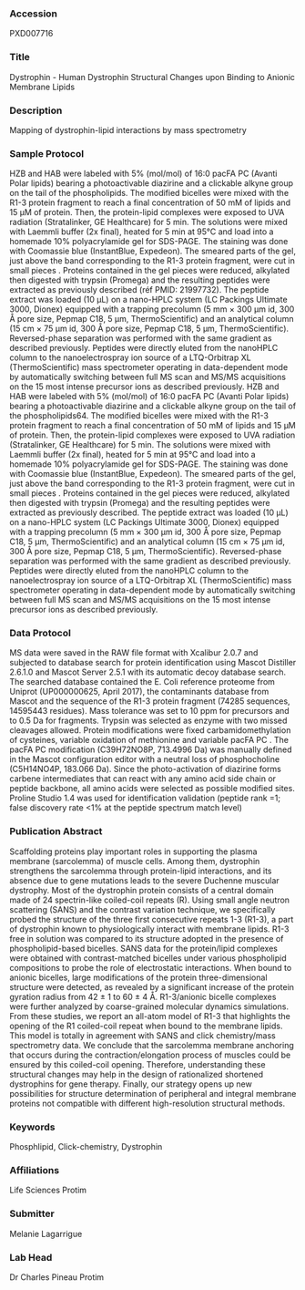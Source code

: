 ### Accession
PXD007716

### Title
Dystrophin -  Human Dystrophin Structural Changes upon Binding to Anionic Membrane Lipids

### Description
Mapping of dystrophin-lipid interactions by mass spectrometry

### Sample Protocol
HZB and HAB were labeled with 5% (mol/mol) of 16:0 pacFA PC (Avanti Polar lipids) bearing a photoactivable diazirine and a clickable alkyne group on the tail of the phospholipids. The modified bicelles were mixed with the R1-3 protein fragment to reach a final concentration of 50 mM of lipids and 15 µM of protein. Then, the protein-lipid complexes were exposed to UVA radiation (Stratalinker, GE Healthcare) for 5 min. The solutions were mixed with Laemmli buffer (2x final), heated for 5 min at 95°C and load into a homemade 10% polyacrylamide gel for SDS-PAGE. The staining was done with Coomassie blue (InstantBlue, Expedeon). The smeared parts of the gel, just above the band corresponding to the R1-3 protein fragment, were cut in small pieces . Proteins contained in the gel pieces were reduced, alkylated then digested with trypsin (Promega) and the resulting peptides were extracted as previously described (réf PMID: 21997732). The peptide extract was loaded (10 µL) on a nano-HPLC system (LC Packings Ultimate 3000, Dionex) equipped with a trapping precolumn (5 mm × 300 µm id, 300 Å pore size, Pepmap C18, 5 µm, ThermoScientific) and an analytical column (15 cm × 75 µm id, 300 Å pore size, Pepmap C18, 5 µm, ThermoScientific). Reversed-phase separation was performed with the same gradient as described previously. Peptides were directly eluted from the nanoHPLC column to the nanoelectrospray ion source of a LTQ-Orbitrap XL (ThermoScientific) mass spectrometer operating in data-dependent mode by automatically switching between full MS scan and MS/MS acquisitions on the 15 most intense precursor ions as described previously. HZB and HAB were labeled with 5% (mol/mol) of 16:0 pacFA PC (Avanti Polar lipids) bearing a photoactivable diazirine and a clickable alkyne group on the tail of the phospholipids64. The modified bicelles were mixed with the R1-3 protein fragment to reach a final concentration of 50 mM of lipids and 15 µM of protein. Then, the protein-lipid complexes were exposed to UVA radiation (Stratalinker, GE Healthcare) for 5 min. The solutions were mixed with Laemmli buffer (2x final), heated for 5 min at 95°C and load into a homemade 10% polyacrylamide gel for SDS-PAGE. The staining was done with Coomassie blue (InstantBlue, Expedeon). The smeared parts of the gel, just above the band corresponding to the R1-3 protein fragment, were cut in small pieces . Proteins contained in the gel pieces were reduced, alkylated then digested with trypsin (Promega) and the resulting peptides were extracted as previously described. The peptide extract was loaded (10 µL) on a nano-HPLC system (LC Packings Ultimate 3000, Dionex) equipped with a trapping precolumn (5 mm × 300 µm id, 300 Å pore size, Pepmap C18, 5 µm, ThermoScientific) and an analytical column (15 cm × 75 µm id, 300 Å pore size, Pepmap C18, 5 µm, ThermoScientific). Reversed-phase separation was performed with the same gradient as described previously. Peptides were directly eluted from the nanoHPLC column to the nanoelectrospray ion source of a LTQ-Orbitrap XL (ThermoScientific) mass spectrometer operating in data-dependent mode by automatically switching between full MS scan and MS/MS acquisitions on the 15 most intense precursor ions as described previously.

### Data Protocol
MS data were saved in the RAW file format with Xcalibur 2.0.7 and subjected to database search for protein identification using Mascot Distiller 2.6.1.0 and Mascot Server 2.5.1 with its automatic decoy database search. The searched database contained the E. Coli reference proteome from Uniprot (UP000000625, April 2017), the contaminants database from Mascot and the sequence of the R1-3 protein fragment (74285 sequences, 14595443 residues). Mass tolerance was set to 10 ppm for precursors and to 0.5 Da for fragments. Trypsin was selected as enzyme with two missed cleavages allowed. Protein modifications were fixed carbamidomethylation of cysteines, variable oxidation of methionine and variable pacFA PC . The pacFA PC modification (C39H72NO8P, 713.4996 Da) was manually defined in the Mascot configuration editor with a neutral loss of phosphocholine (C5H14NO4P, 183.066 Da). Since the photo-activation of diazirine forms carbene intermediates that can react with any amino acid side chain or peptide backbone, all amino acids were selected as possible modified sites. Proline Studio 1.4 was used for identification validation (peptide rank =1; false discovery rate <1% at the peptide spectrum match level)

### Publication Abstract
Scaffolding proteins play important roles in supporting the plasma membrane (sarcolemma) of muscle cells. Among them, dystrophin strengthens the sarcolemma through protein-lipid interactions, and its absence due to gene mutations leads to the severe Duchenne muscular dystrophy. Most of the dystrophin protein consists of a central domain made of 24 spectrin-like coiled-coil repeats (R). Using small angle neutron scattering (SANS) and the contrast variation technique, we specifically probed the structure of the three first consecutive repeats 1-3 (R1-3), a part of dystrophin known to physiologically interact with membrane lipids. R1-3 free in solution was compared to its structure adopted in the presence of phospholipid-based bicelles. SANS data for the protein/lipid complexes were obtained with contrast-matched bicelles under various phospholipid compositions to probe the role of electrostatic interactions. When bound to anionic bicelles, large modifications of the protein three-dimensional structure were detected, as revealed by a significant increase of the protein gyration radius from 42 &#xb1; 1 to 60&#xa0;&#xb1; 4&#xa0;&#xc5;. R1-3/anionic bicelle complexes were further analyzed by coarse-grained molecular dynamics simulations. From these studies, we report an all-atom model of R1-3 that highlights the opening of the R1 coiled-coil repeat when bound to the membrane lipids. This model is totally in agreement with SANS and click chemistry/mass spectrometry data. We conclude that the sarcolemma membrane anchoring that occurs during the contraction/elongation process of muscles could be ensured by this coiled-coil opening. Therefore, understanding these structural changes may help in the design of rationalized shortened dystrophins for gene therapy. Finally, our strategy opens up new possibilities for structure determination of peripheral and integral membrane proteins not compatible with different high-resolution structural methods.

### Keywords
Phosphlipid, Click-chemistry, Dystrophin

### Affiliations
Life Sciences
Protim

### Submitter
Melanie Lagarrigue

### Lab Head
Dr Charles Pineau
Protim


